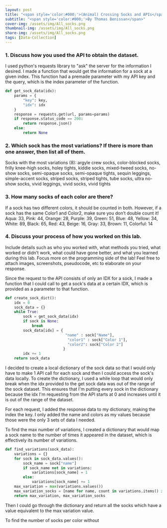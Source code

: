 ```yaml
---
layout: post
title: "<span style='color:#000;'>(Animal) Crossing Socks and APIs</span>"
subtitle: "<span style='color:#000;'>By Thomas Benissan</span>"
cover-img: /assets/img/All_socks.png
thumbnail-img: /assets/img/All_socks.png
share-img: /assets/img/All_socks.png
tags: [Data-Collection]
---
```


### 1. Discuss how you used the API to obtain the dataset.
I used python's requests library to "ask" the server for the information I desired. I made a function that would get the information for a sock at a given index. This function had a premade parameter with my API key and the query, which is the index parameter of the function.

~~~python
def get_sock_data(idx):
    params = {
        "key": key, 
        "idx": idx  
    }
    response = requests.get(url, params=params)
    if response.status_code == 200:
        return response.json()
    else:
        return None
~~~

### 2. Which sock has the most variations? If there is more than one answer, then list all of them.
Socks with the most variations (8): argyle crew socks, color-blocked socks, frilly knee-high socks, holey tights, kiddie socks, mixed-tweed socks, no-show socks, semi-opaque socks, semi-opaque tights, sequin leggings, simple-accent socks, striped socks, striped tights, tube socks, ultra no-show socks, vivid leggings, vivid socks, vivid tights

### 3. How many socks of each color are there?
If a sock has two different colors, it should be counted in both. However, if a sock has the same Color1 and Color2, make sure you don’t double count it!
Aqua: 33, Pink: 44, Orange: 28, Purple: 39, Green: 51, Blue: 48, Yellow: 34, White: 89, Black: 65, Red: 43, Beige: 16, Gray: 33, Brown: 11, Colorful: 14

### 4. Discuss your process of how you worked on this lab.
Include details such as who you worked with, what methods you tried, what worked or didn’t work, what could have gone better, and what you learned during this lab. Focus more on the programming side of the lab! Feel free to attach images, screenshots, pseudocode, etc to elaborate on your response.

Since the request to the API consists of only an IDX for a sock, I made a function that I could call to get a sock's data at a certain IDX, which is provided as a parameter to that function.

~~~python
def create_sock_dict():
    idx = 0
    sock_data = {}
    while True:
        sock = get_sock_data(idx)
        if sock is None:
            break
        sock_data[idx] = {
                           "name" : sock["Name"],
                            "color1" : sock["Color 1"],
                            "color2": sock["Color 2"]
                          }
        idx += 1
    return sock_data
~~~

I decided to create a local dictionary of the sock data so that I would only have to make 1 API call for each sock and then I could access the sock's data locally. To create the dictionary, I used a while loop that would only break when the idx provided to the get sock data was out of the range of the sock dataset. This ensures that I'm putting every sock in the dictionary because the idx I'm requesting from the API starts at 0 and increases until it is out of the range of the dataset.

For each request, I added the response data to my dictionary, making the index the key. I only added the name and colors as my values because those were the only 3 sets of data I needed.

To find the max number of variations, I created a dictionary that would map a sock name to the number of times it appeared in the dataset, which is effectively its number of variations.

~~~python
def find_variations(sock_data):
    variations = {}
    for sock in sock_data.values():
        sock_name = sock["name"]
        if sock_name not in variations:
            variations[sock_name] = 1
        else:
            variations[sock_name] += 1
    max_variation = max(variations.values())
    max_variation_socks = [name for name, count in variations.items() if count == max_variation]
    return max_variation, max_variation_socks
~~~

Then I could go through the dictionary and return all the socks which have a value equivalent to the max variation value.

To find the number of socks per color without
